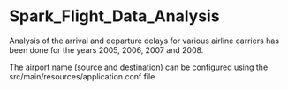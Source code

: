 # Spark_Flight_Data_Analysis

Analysis of the arrival and departure delays for various airline carriers has been done for the years 2005, 2006, 2007 and 2008.

The airport name (source and destination) can be configured using the src/main/resources/application.conf file
